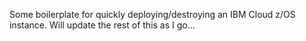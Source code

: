 Some boilerplate for quickly deploying/destroying an IBM Cloud z/OS instance. Will update the rest of this as I go...
